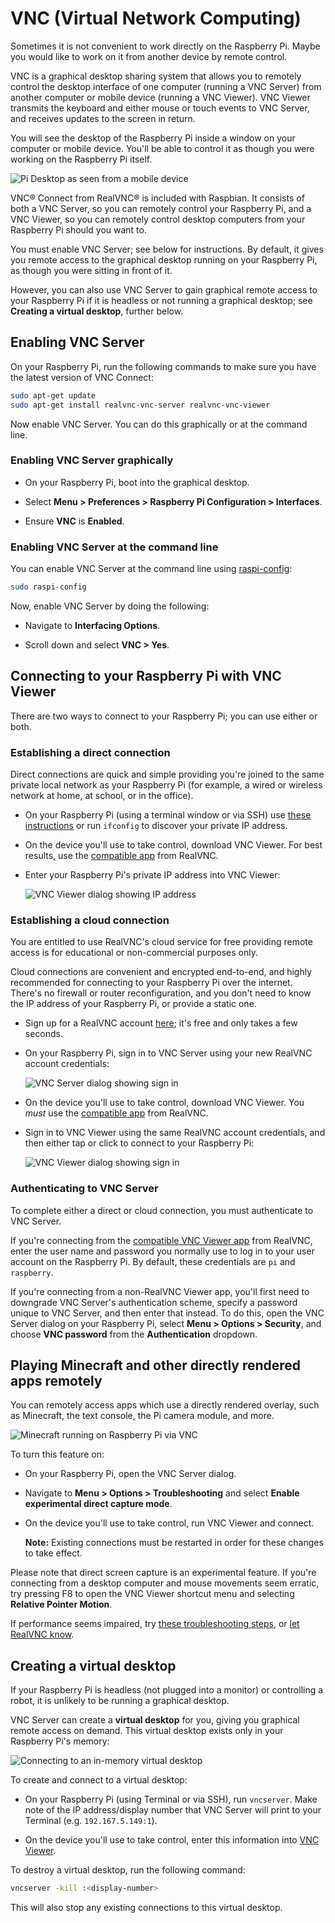 # VNC (Virtual Network Computing)

Sometimes it is not convenient to work directly on the Raspberry Pi. Maybe you would like to work on it from another device by remote control.

VNC is a graphical desktop sharing system that allows you to remotely control the desktop interface of one computer (running a VNC Server) from another computer or mobile device (running a VNC Viewer). VNC Viewer transmits the keyboard and either mouse or touch events to VNC Server, and receives updates to the screen in return.

You will see the desktop of the Raspberry Pi inside a window on your computer or mobile device. You'll be able to control it as though you were working on the Raspberry Pi itself.

![Pi Desktop as seen from a mobile device](images/raspberry-pi-connect.png)

VNC® Connect from RealVNC® is included with Raspbian. It consists of both a VNC Server, so you can remotely control your Raspberry Pi, and a VNC Viewer, so you can remotely control desktop computers from your Raspberry Pi should you want to.

You must enable VNC Server; see below for instructions. By default, it gives you remote access to the graphical desktop running on your Raspberry Pi, as though you were sitting in front of it.

However, you can also use VNC Server to gain graphical remote access to your Raspberry Pi if it is headless or not running a graphical desktop; see **Creating a virtual desktop**, further below. 

## Enabling VNC Server

On your Raspberry Pi, run the following commands to make sure you have the latest version of VNC Connect:


```bash
sudo apt-get update
sudo apt-get install realvnc-vnc-server realvnc-vnc-viewer
```

Now enable VNC Server. You can do this graphically or at the command line.

### Enabling VNC Server graphically

- On your Raspberry Pi, boot into the graphical desktop.

- Select **Menu > Preferences > Raspberry Pi Configuration > Interfaces**. 

- Ensure **VNC** is **Enabled**. 

### Enabling VNC Server at the command line

You can enable VNC Server at  the command line using [raspi-config](../../configuration/raspi-config.md):

```bash
sudo raspi-config
```

Now, enable VNC Server by doing the following:

- Navigate to **Interfacing Options**.

- Scroll down and select **VNC > Yes**.

## Connecting to your Raspberry Pi with VNC Viewer

There are two ways to connect to your Raspberry Pi; you can use either or both.

### Establishing a direct connection

Direct connections are quick and simple providing you're joined to the same private local network as your Raspberry Pi (for example, a wired or wireless network at home, at school, or in the office).

- On your Raspberry Pi (using a terminal window or via SSH) use [these instructions](../ip-address.md) or run `ifconfig` to discover your private IP address. 

- On the device you'll use to take control, download VNC Viewer. For best results, use the [compatible app](https://www.realvnc.com/download/viewer/) from RealVNC. 

- Enter your Raspberry Pi's private IP address into VNC Viewer:

  ![VNC Viewer dialog showing IP address](images/vnc-viewer-direct-dialog.png)

### Establishing a cloud connection

You are entitled to use RealVNC's cloud service for free providing remote access is for educational or non-commercial purposes only.

Cloud connections are convenient and encrypted end-to-end, and highly recommended for connecting to your Raspberry Pi over the internet. There's no firewall or router reconfiguration, and you don't need to know the IP address of your Raspberry Pi, or provide a static one.

- Sign up for a RealVNC account [here](https://www.realvnc.com/raspberrypi/#sign-up); it's free and only takes a few seconds.

- On your Raspberry Pi, sign in to VNC Server using your new RealVNC account credentials:

  ![VNC Server dialog showing sign in](images/vnc-server-cloud-dialog.png)

- On the device you'll use to take control, download VNC Viewer. You *must* use the [compatible app](https://www.realvnc.com/download/viewer/) from RealVNC.

- Sign in to VNC Viewer using the same RealVNC account credentials, and then either tap or click to connect to your Raspberry Pi:

  ![VNC Viewer dialog showing sign in](images/vnc-viewer-cloud-dialog.png)

### Authenticating to VNC Server

To complete either a direct or cloud connection, you must authenticate to VNC Server. 

If you're connecting from the [compatible VNC Viewer app](https://www.realvnc.com/download/viewer/) from RealVNC, enter the user name and password you normally use to log in to your user account on the Raspberry Pi. By default, these credentials are `pi` and `raspberry`.

If you're connecting from a non-RealVNC Viewer app, you'll first need to downgrade VNC Server's authentication scheme, specify a password unique to VNC Server, and then enter that instead. To do this, open the VNC Server dialog on your Raspberry Pi, select **Menu > Options > Security**, and choose  **VNC password** from the **Authentication** dropdown.

## Playing Minecraft and other directly rendered apps remotely

You can remotely access apps which use a directly rendered overlay, such as Minecraft, the text console, the Pi camera module, and more.

![Minecraft running on Raspberry Pi via VNC](images/raspberry-pi-minecraft.png)

To turn this feature on:

- On your Raspberry Pi, open the VNC Server dialog. 

- Navigate to **Menu > Options > Troubleshooting** and select **Enable experimental direct capture mode**.

- On the device you'll use to take control, run VNC Viewer and connect.

  **Note:** Existing connections must be restarted in order for these changes to take effect.

Please note that direct screen capture is an experimental feature. If you're connecting from a desktop computer and mouse movements seem erratic, try pressing F8 to open the VNC Viewer shortcut menu and selecting **Relative Pointer Motion**.

If performance seems impaired, try [these troubleshooting steps](https://www.realvnc.com/docs/raspberry-pi.html#raspberry-pi-minecraft-troubleshoot), or [let RealVNC know](https://support.realvnc.com/index.php?/Tickets/Submit).

## Creating a virtual desktop

If your Raspberry Pi is headless (not plugged into a monitor) or controlling a robot, it is unlikely to be running a graphical desktop.

VNC Server can create a **virtual desktop** for you, giving you graphical remote access on demand. This virtual desktop exists only in your Raspberry Pi's memory:

![Connecting to an in-memory virtual desktop](images/raspberry-pi-virtual.png)

To create and connect to a virtual desktop: 

- On your Raspberry Pi (using Terminal or via SSH), run `vncserver`. Make note of the IP address/display number that VNC Server will print to your Terminal (e.g. `192.167.5.149:1`).

- On the device you'll use to take control, enter this information into [VNC Viewer](https://www.realvnc.com/download/viewer/).

To destroy a virtual desktop, run the following command: 

```bash
vncserver -kill :<display-number>
```

This will also stop any existing connections to this virtual desktop.
